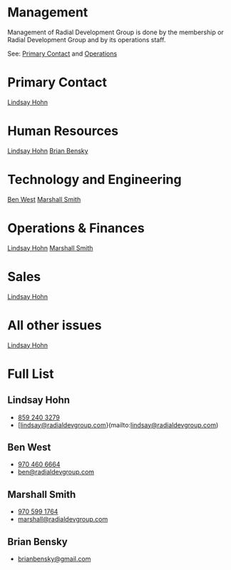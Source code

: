 # Management
  Management of Radial Development Group is done by the membership or Radial Development Group and by its operations staff.

  See: [Primary Contact](#primary-contact) and [Operations](#operations)
# Primary Contact
[Lindsay Hohn](#lindsay-hohn)

# Human Resources
[Lindsay Hohn](#lindsay-hohn)
[Brian Bensky](#brian-bensky)

# Technology and Engineering
[Ben West](#ben-west)
[Marshall Smith](#marshall-smith)

# Operations & Finances
[Lindsay Hohn](#lindsay-hohn)
[Marshall Smith](#marshall-smith)

# Sales
[Lindsay Hohn](#lindsay-hohn)

# All other issues
[Lindsay Hohn](#lindsay-hohn)

# Full List
## Lindsay Hohn
- [859 240 3279](tel:8592403279)
- [lindsay@radialdevgroup.com}(mailto:lindsay@radialdevgroup.com)

## Ben West
  - [970 460 6664](tel:9704606664)
  - [ben@radialdevgroup.com](mailto:ben@radialdevgroup.com)

## Marshall Smith
  - [970 599 1764](tel:9705991764)
  - [marshall@radialdevgroup.com](mailto:marshall@radialdevgroup.com)

## Brian Bensky
  - [brianbensky@gmail.com ](mailto:brianbensky@gmail.com)
